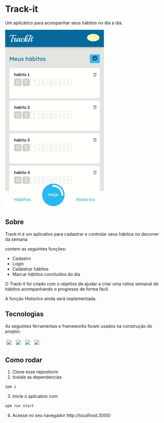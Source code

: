 # Track-it

Um aplicatico para acompanhar seus hábitos no dia a dia.

<img src="/src/assets/track-it-usage.gif" />

## Sobre

Track-it é um aplicativo para cadastrar e controlar seus hábitos no decorrer da semana

contem as seguintes funções:
- Cadastro
- Login
- Cadastrar hábitos
- Marcar hábitos concluidos do dia

O Track-it foi criado com o objetivo de ajudar a criar uma rotina semanal de hábitos acompanhando o progresso de forma fácil.

A função Historico ainda será implementada.

## Tecnologias

As seguintes ferramentas e frameworks foram usados na construção do projeto:

<p>
  <img style='margin: 5px;' src='https://img.shields.io/badge/styled-components%20-%2320232a.svg?&style=for-the-badge&color=b8679e&logo=styled-   components&logoColor=%3a3a3a'>
  <img style='margin: 5px;' src='https://img.shields.io/badge/axios%20-%2320232a.svg?&style=for-the-badge&color=informational'>
  <img style='margin: 5px;' src="https://img.shields.io/badge/react-app%20-%2320232a.svg?&style=for-the-badge&color=60ddf9&logo=react&logoColor=%2361DAFB"/>
  <img style='margin: 5px;' src="https://img.shields.io/badge/react_route%20-%2320232a.svg?&style=for-the-badge&logo=react&logoColor=%2361DAFB"/>
</p>

## Como rodar

1. Clone esse repositorio
2. Instale as dependencias
```bash
npm i
```
3. Inicie o aplicativo com
```bash
npm run start
```
4. Acesse no seu navegador http://localhost:3000/


